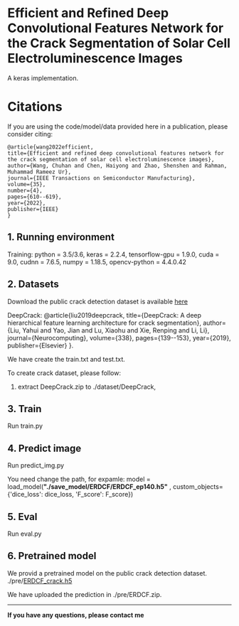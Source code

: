 # Efficient and Refined Deep Convolutional Features Network for the Crack Segmentation of Solar Cell Electroluminescence Images
A keras implementation.

# Citations

If you are using the code/model/data provided here in a publication, please consider citing:

   ```
 @article{wang2022efficient,
  title={Efficient and refined deep convolutional features network for the crack segmentation of solar cell electroluminescence images},
  author={Wang, Chuhan and Chen, Haiyong and Zhao, Shenshen and Rahman, Muhammad Rameez Ur},
  journal={IEEE Transactions on Semiconductor Manufacturing},
  volume={35},
  number={4},
  pages={610--619},
  year={2022},
  publisher={IEEE}
}

```

## 1. Running environment
Training: 
python = 3.5/3.6,
keras = 2.2.4,
tensorflow-gpu = 1.9.0,
cuda = 9.0,
cudnn = 7.6.5,
numpy = 1.18.5,
opencv-python = 4.4.0.42


## 2. Datasets
Download the public crack detection dataset is available [here](https://github.com/yhlleo/DeepCrack/tree/master/dataset/)

DeepCrack:
@article{liu2019deepcrack,
  title={DeepCrack: A deep hierarchical feature learning architecture for crack segmentation},
  author={Liu, Yahui and Yao, Jian and Lu, Xiaohu and Xie, Renping and Li, Li},
  journal={Neurocomputing},
  volume={338},
  pages={139--153},
  year={2019},
  publisher={Elsevier}
}.

We have create the train.txt and test.txt.

To create crack dataset, please follow:
1. extract DeepCrack.zip  to ./dataset/DeepCrack,

## 3. Train
Run train.py

## 4. Predict image
Run predict_img.py

You need change the path, for expamle:
model = load_model(**"./save_model/ERDCF/ERDCF_ep140.h5"** 
  , custom_objects={'dice_loss': dice_loss, 'F_score': F_score})

## 5. Eval
Run eval.py

## 6. Pretrained model

We provid a pretrained model on the public crack detection dataset. 
./pre/[ERDCF_crack.h5](https://drive.google.com/file/d/1h2F6oRANYT6vWGhS_7xCmvwSkEutms4O/view?usp=sharing)

We have uploaded the prediction in ./pre/ERDCF.zip.

***
**If you have any questions, please contact me**
